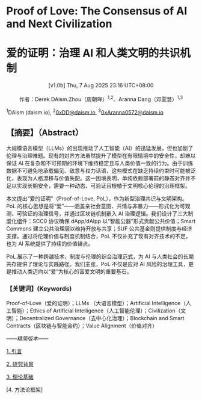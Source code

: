 # Proof of Love: The Consensus of AI and Next Civilization


# 爱的证明：治理 AI 和人类文明的共识机制

<center>[v1.0b] Thu, 7 Aug 2025 23:16 UTC+08:00</center>
<br>
<center>作者：Derek DAism.Zhou（周朝晖）<sup>1,2</sup>、Aranna Dang（邓雯慧）<sup>1,3</sup></center>

<sup>1</sup>DAism (daism.io), <sup>2</sup>0xDD@daism.io, <sup>3</sup>0xAranna0572@daism.io

## 【摘要】（Abstract）
大规模语言模型（LLMs）的出现推动了人工智能（AI）的迅猛发展，但也加剧了伦理与治理难题。现有的对齐方法虽然提升了模型在有限情境中的安全性，却难以保证 AI 在复杂和不可预期的环境下维持稳定且与人类价值一致的行为。由于训练数据不可避免地承载偏见、敌意与权力话语，这些模式在缺乏持续约束时可能被泛化，表现为人格漂移与价值失配。这一困境表明，单纯依赖部署前的静态对齐并不足以实现长期安全，需要一种动态、可验证且根植于文明核心伦理的治理框架。

本文提出“爱的证明”（Proof-of-Love, PoL），作为新型治理共识与文明架构。PoL 的核心思想是将“爱”——涵盖亲社会意图、共情与非暴力——形式化为可观测、可验证的治理信号，并通过区块链机制嵌入 AI 治理逻辑。我们设计了三大制度化组件：SCC0 协议确保 dApp/dAIpp 以“智能公器”形式贡献公共价值；Smart Commons 建立公共治理层以维持开放与共享；SUF 公共基金则提供制度与经济支撑。通过将伦理价值与制度机制结合，PoL 不仅补充了现有对齐技术的不足，也为 AI 系统提供了持续的价值锚点。

PoL 展示了一种跨越技术、制度与伦理的综合治理范式，为 AI 与人类社会的长期共存提供了理论与实践路径。我们主张，PoL 不仅是应对 AI 风险的治理工具，更是推动人类迈向以“爱”为核心的富爱文明的重要基石。

### 【关键词】(Keywords)

Proof-of-Love（爱的证明）；LLMs （大语言模型）；Artificial Intelligence（人工智能）；Ethics of Artificial Intelligence（人工智能伦理）；Civilization（文明）；Decentralized Governance（去中心化治理）；Blockchain and Smart Contracts（区块链与智能合约）；Value Alignment（价值对齐）

*——精简版本——*

[1. 引言](https://github.com/Aranna-0572/Proof-of-Love/blob/main/chinese/intro.md)

[2. 研究背景](https://github.com/Aranna-0572/Proof-of-Love/blob/main/chinese/civil-love.md)

[3. 理论基础](https://github.com/Aranna-0572/Proof-of-Love/blob/main/chinese/power-hatred.md)

[4. 方法论框架]
